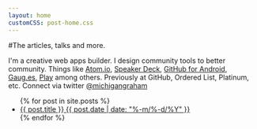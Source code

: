 ```yaml
---
layout: home
customCSS: post-home.css
---
```


<article>
#The articles, talks and more.

I'm a creative web apps builder. I design community tools to better community. Things like <a href="http://atom.io">Atom.io</a>, <a href="http://speakerdeck.com" target="_blank">Speaker Deck</a>, <a href="https://play.google.com/store/apps/details?id=com.github.mobile&hl=en" target="_blank">GitHub for Android</a>, <a href="http://gaug.es" target="_blank">Gaug.es</a>, <a href="https://github.com/play/play/" target="_blank">Play</a> among others. Previously at GitHub, Ordered List, Platinum, etc.  Connect via twitter <a href="http://twitter.com/michigangraham" target="_blank">@michigangraham</a>

<ul class="postings">
  {% for post in site.posts %}
      <li class="{% cycle 'even', 'odd' %}">
        <a href="{{ post.url }}">
          <span class="article-title">{{ post.title }}</span>
          <span class="article-date">{{ post.date | date: "%-m/%-d/%Y" }}</span>
        </a>
      </li>
  {% endfor %}
</ul>

</article>

